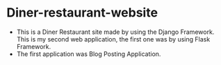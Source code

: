 # Diner-restaurant-website

* This is a Diner Restaurant site made by using the Django Framework. This is my second web application, the first one was by using Flask Framework.
* The first application was  Blog Posting Application.
